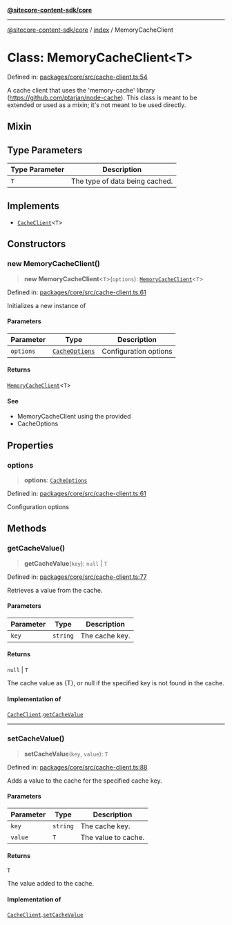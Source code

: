 [**@sitecore-content-sdk/core**](../../README.md)

***

[@sitecore-content-sdk/core](../../README.md) / [index](../README.md) / MemoryCacheClient

# Class: MemoryCacheClient\<T\>

Defined in: [packages/core/src/cache-client.ts:54](https://github.com/Sitecore/xmc-jss-dev/blob/d07a33c8b422ee631653078fdc40402026b03dec/packages/core/src/cache-client.ts#L54)

A cache client that uses the 'memory-cache' library (https://github.com/ptarjan/node-cache).
This class is meant to be extended or used as a mixin; it's not meant to be used directly.

## Mixin

## Type Parameters

| Type Parameter | Description |
| ------ | ------ |
| `T` | The type of data being cached. |

## Implements

- [`CacheClient`](../interfaces/CacheClient.md)\<`T`\>

## Constructors

### new MemoryCacheClient()

> **new MemoryCacheClient**\<`T`\>(`options`): [`MemoryCacheClient`](MemoryCacheClient.md)\<`T`\>

Defined in: [packages/core/src/cache-client.ts:61](https://github.com/Sitecore/xmc-jss-dev/blob/d07a33c8b422ee631653078fdc40402026b03dec/packages/core/src/cache-client.ts#L61)

Initializes a new instance of

#### Parameters

| Parameter | Type | Description |
| ------ | ------ | ------ |
| `options` | [`CacheOptions`](../interfaces/CacheOptions.md) | Configuration options |

#### Returns

[`MemoryCacheClient`](MemoryCacheClient.md)\<`T`\>

#### See

 - MemoryCacheClient using the provided
 - CacheOptions

## Properties

### options

> **options**: [`CacheOptions`](../interfaces/CacheOptions.md)

Defined in: [packages/core/src/cache-client.ts:61](https://github.com/Sitecore/xmc-jss-dev/blob/d07a33c8b422ee631653078fdc40402026b03dec/packages/core/src/cache-client.ts#L61)

Configuration options

## Methods

### getCacheValue()

> **getCacheValue**(`key`): `null` \| `T`

Defined in: [packages/core/src/cache-client.ts:77](https://github.com/Sitecore/xmc-jss-dev/blob/d07a33c8b422ee631653078fdc40402026b03dec/packages/core/src/cache-client.ts#L77)

Retrieves a value from the cache.

#### Parameters

| Parameter | Type | Description |
| ------ | ------ | ------ |
| `key` | `string` | The cache key. |

#### Returns

`null` \| `T`

The cache value as {T}, or null if the specified key is not found in the cache.

#### Implementation of

[`CacheClient`](../interfaces/CacheClient.md).[`getCacheValue`](../interfaces/CacheClient.md#getcachevalue)

***

### setCacheValue()

> **setCacheValue**(`key`, `value`): `T`

Defined in: [packages/core/src/cache-client.ts:88](https://github.com/Sitecore/xmc-jss-dev/blob/d07a33c8b422ee631653078fdc40402026b03dec/packages/core/src/cache-client.ts#L88)

Adds a value to the cache for the specified cache key.

#### Parameters

| Parameter | Type | Description |
| ------ | ------ | ------ |
| `key` | `string` | The cache key. |
| `value` | `T` | The value to cache. |

#### Returns

`T`

The value added to the cache.

#### Implementation of

[`CacheClient`](../interfaces/CacheClient.md).[`setCacheValue`](../interfaces/CacheClient.md#setcachevalue)
